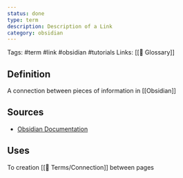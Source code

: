 ```yaml
---
status: done
type: term
description: Description of a Link
category: obsidian
---
```

Tags: #term #link #obsidian #tutorials 
Links: [[📇 Glossary]]

## Definition
A connection between pieces of information in [[Obsidian]]

## Sources
- [Obsidian Documentation](https://help.obsidian.md/How+to/Internal+link)

## Uses
To creation [[📇 Terms/Connection]] between pages
